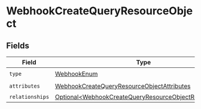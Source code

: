 # WebhookCreateQueryResourceObject


## Fields

| Field                                                                                                                                | Type                                                                                                                                 | Required                                                                                                                             | Description                                                                                                                          |
| ------------------------------------------------------------------------------------------------------------------------------------ | ------------------------------------------------------------------------------------------------------------------------------------ | ------------------------------------------------------------------------------------------------------------------------------------ | ------------------------------------------------------------------------------------------------------------------------------------ |
| `type`                                                                                                                               | [WebhookEnum](../../models/components/WebhookEnum.md)                                                                                | :heavy_check_mark:                                                                                                                   | N/A                                                                                                                                  |
| `attributes`                                                                                                                         | [WebhookCreateQueryResourceObjectAttributes](../../models/components/WebhookCreateQueryResourceObjectAttributes.md)                  | :heavy_check_mark:                                                                                                                   | N/A                                                                                                                                  |
| `relationships`                                                                                                                      | [Optional\<WebhookCreateQueryResourceObjectRelationships>](../../models/components/WebhookCreateQueryResourceObjectRelationships.md) | :heavy_minus_sign:                                                                                                                   | N/A                                                                                                                                  |